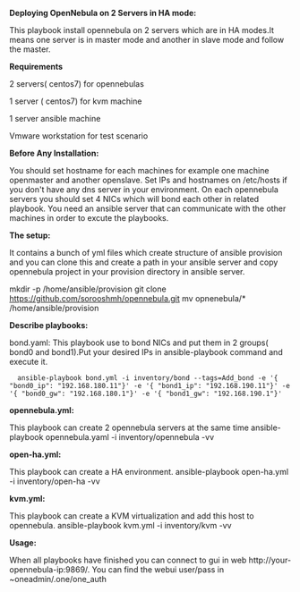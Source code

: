 **Deploying OpenNebula on 2 Servers in HA mode:**

This playbook install opennebula on 2 servers which are in HA modes.It means one server is in master mode and another in slave mode and follow the master.


**Requirements**

2 servers( centos7) for opennebulas

1 server ( centos7) for kvm machine

1 server ansible machine

Vmware workstation for test scenario


**Before Any Installation:**

You should set hostname for each machines for example one machine openmaster and another openslave.
Set IPs and hostnames on /etc/hosts if you don't have any dns server in your environment.
On each opennebula servers you should set 4 NICs which will bond each other in related playbook.
You need an ansible server that can communicate with the other machines in order to excute the playbooks.


**The setup:**

It contains a bunch of yml files which create structure of ansible provision and you can clone this and create a path in your ansible server and copy opennebula project in your provision directory in ansible server.

mkdir -p /home/ansible/provision
git clone https://github.com/sorooshmh/opennebula.git
mv opnenebula/* /home/ansible/provision

**Describe playbooks:**

bond.yaml:
This playbook use to bond NICs and put them in 2 groups( bond0 and bond1).Put your desired IPs in ansible-playbook command and execute it.

      ansible-playbook bond.yml -i inventory/bond --tags=Add_bond -e '{ "bond0_ip": "192.168.180.11"}' -e '{ "bond1_ip": "192.168.190.11"}' -e '{ "bond0_gw": "192.168.180.1"}' -e '{ "bond1_gw": "192.168.190.1"}'
      

**opennebula.yml:**

This playbook can create 2 opennebula servers at the same time
         ansible-playbook opennebula.yaml -i inventory/opennebula -vv
         
         
**open-ha.yml:**

This playbook can create a HA environment.
          ansible-playbook open-ha.yml -i inventory/open-ha -vv
         
         
**kvm.yml:**

This playbook can create a KVM virtualization and add this host to opennebula.
          ansible-playbook kvm.yml -i inventory/kvm -vv
          
          
**Usage:**

When all playbooks have finished you can connect to gui in web http://your-opennebula-ip:9869/. You can find the webui user/pass in ~oneadmin/.one/one_auth
          
          

        

